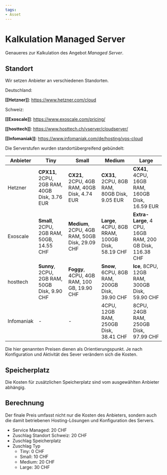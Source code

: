 ```yaml
---
tags:
- Asset
---
```

# Kalkulation Managed Server

Genaueres zur Kalkulation des Angebot *Managed Server*.

## Standort

Wir setzen Anbieter an verschiedenen Standorten.

Deutschland:

**[[Hetzner]]**: <https://www.hetzner.com/cloud>

Schweiz:

**[[Exoscale]]**: <https://www.exoscale.com/pricing/>

**[[hosttech]]**: <https://www.hosttech.ch/vserver/cloudserver/>

**[[Infomaniak]]**: <https://www.infomaniak.com/de/hosting/vps-cloud>

Die Serverstufen wurden standortübergreifend gebündelt:

| Anbieter   | Tiny                                          | Small                                           | Medium                                           | Large                                                     |
| ---------- | --------------------------------------------- | ----------------------------------------------- | ------------------------------------------------ | --------------------------------------------------------- |
| Hetzner    | **CPX11**, 2CPU, 2GB RAM, 40GB Disk, 3.76 EUR | **CX21**, 2CPU, 4GB RAM, 40GB Disk, 4.74 EUR    | **CX31**, 2CPU, 8GB RAM, 80GB Disk, 9.05 EUR     | **CX41**, 4CPU, 16GB RAM, 160GB Disk, 16.59  EUR          |
| Exoscale   | **Small**, 2CPU, 2GB RAM, 50GB, 14.55 CHF     | **Medium**, 2CPU, 4GB RAM, 50GB Disk, 29.09 CHF | **Large**, 4CPU, 8GB RRAM, 100GB Disk, 58.19 CHF | **Extra-Large**, 4 CPU, 16GB RAM, 200 GB Disk, 116.38 CHF |
| hosttech   | **Sunny**, 2CPU, 2GB RAM, 50GB Disk, 9.90 CHF | **Foggy**, 4CPU, 4GB RAM, 100 GB, 19.90 CHF     | **Snow**, 6CPU,  8GB RAM, 200GB Disk, 39.90 CHF  | **Ice**, 8CPU, 12GB RAM, 300GB Disk, 59.90 CHF            |
| Infomaniak | -                                             | -                                               | 4CPU, 12GB RAM, 250GB Disk, 38.41 CHF            | 8CPU, 24GB RAM, 250GB Disk, 97.99 CHF                     |

Die hier genannten Preisen dienen als Orientierungspunkt. Je nach Konfiguration und Aktivität des Sever verändern sich die Kosten.

## Speicherplatz

Die Kosten für zusätzlichen Speicherplatz sind vom ausgewählten Anbieter abhängig.

## Berechnung

Der finale Preis umfasst nicht nur die Kosten des Anbieters, sondern auch die damit betriebenen Hosting-Lösungen und Konfiguration des Servers.

+ Service Managed: 20 CHF
+ Zuschlag Standort Schweiz: 20 CHF
+ Zuschlag Speicherplatz
+ Zuschlag Typ
	+ Tiny: 0 CHF
	+ Small: 10 CHF
	+ Medium: 20 CHF
	+ Large: 30 CHF
